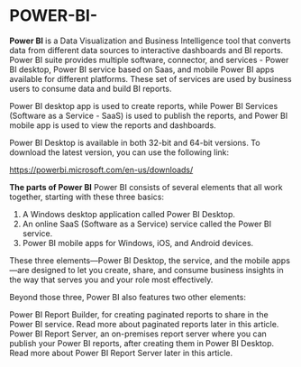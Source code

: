 # POWER-BI-

**Power BI** is a Data Visualization and Business Intelligence tool that converts data from different data sources to interactive dashboards and BI reports. Power BI suite provides multiple software, connector, and services - Power BI desktop, Power BI service based on Saas, and mobile Power BI apps available for different platforms. These set of services are used by business users to consume data and build BI reports.

Power BI desktop app is used to create reports, while Power BI Services (Software as a Service - SaaS) is used to publish the reports, and Power BI mobile app is used to view the reports and dashboards.

Power BI Desktop is available in both 32-bit and 64-bit versions. To download the latest version, you can use the following link:

https://powerbi.microsoft.com/en-us/downloads/

**The parts of Power BI**
Power BI consists of several elements that all work together, starting with these three basics:

1. A Windows desktop application called Power BI Desktop.
2. An online SaaS (Software as a Service) service called the Power BI service.
3. Power BI mobile apps for Windows, iOS, and Android devices.

These three elements—Power BI Desktop, the service, and the mobile apps—are designed to let you create, share, and consume business insights in the way that serves you and your role most effectively.

Beyond those three, Power BI also features two other elements:

Power BI Report Builder, for creating paginated reports to share in the Power BI service. Read more about paginated reports later in this article.
Power BI Report Server, an on-premises report server where you can publish your Power BI reports, after creating them in Power BI Desktop. Read more about Power BI Report Server later in this article.
